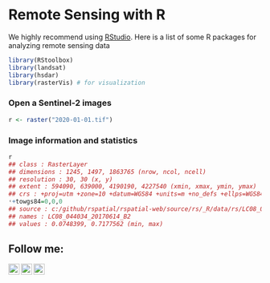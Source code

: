 # Remote Sensing with R
We highly recommend using [RStudio](https://www.rstudio.com/). Here is a list of some R packages for analyzing remote sensing data

```r
library(RStoolbox)
library(landsat)
library(hsdar)
library(rasterVis) # for visualization
```

### Open a Sentinel-2 images
```r
r <- raster("2020-01-01.tif")
```
### Image information and statistics
```r
r
## class : RasterLayer
## dimensions : 1245, 1497, 1863765 (nrow, ncol, ncell)
## resolution : 30, 30 (x, y)
## extent : 594090, 639000, 4190190, 4227540 (xmin, xmax, ymin, ymax)
## crs : +proj=utm +zone=10 +datum=WGS84 +units=m +no_defs +ellps=WGS84
˓+towgs84=0,0,0
## source : c:/github/rspatial/rspatial-web/source/rs/_R/data/rs/LC08_044034_20170614_B2.tif
## names : LC08_044034_20170614_B2
## values : 0.0748399, 0.7177562 (min, max)
```







## Follow me:
[<img align="left" alt="Croci93 | Twitter" width="22px" src="https://cdn.jsdelivr.net/npm/simple-icons@v3/icons/twitter.svg" />][twitter]
[<img align="left" alt="Croci93 | LinkedIn" width="22px" src="https://cdn.jsdelivr.net/npm/simple-icons@v3/icons/linkedin.svg" />][linkedin]
[<img align="left" alt="Croci93 | Instagram" width="22px" src="https://cdn.jsdelivr.net/npm/simple-icons@v3/icons/instagram.svg" />][instagram]


[twitter]: https://twitter.com/croci93
[instagram]: https://instagram.com/michele.croci
[linkedin]: https://www.linkedin.com/in/michele-croci-265abb133/
